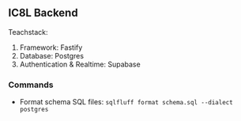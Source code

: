 ## IC8L Backend

Teachstack:

1. Framework: Fastify
2. Database: Postgres
3. Authentication & Realtime: Supabase

### Commands

- Format schema SQL files: `sqlfluff format schema.sql --dialect postgres`
